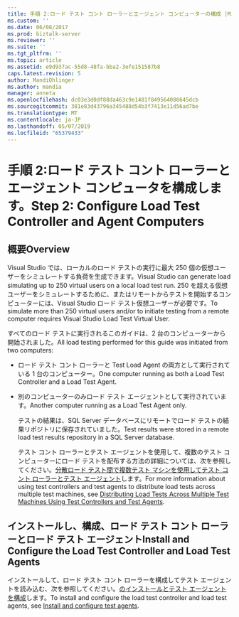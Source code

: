 ```yaml
---
title: 手順 2:ロード テスト コント ローラーとエージェント コンピューターの構成 |Microsoft Docs
ms.custom: ''
ms.date: 06/08/2017
ms.prod: biztalk-server
ms.reviewer: ''
ms.suite: ''
ms.tgt_pltfrm: ''
ms.topic: article
ms.assetid: e9d937ac-55d8-48fa-bba2-3efe151587b8
caps.latest.revision: 5
author: MandiOhlinger
ms.author: mandia
manager: anneta
ms.openlocfilehash: dc03e3d0df88da463c9e1481f849564086645dcb
ms.sourcegitcommit: 381e83d43796a345488d54b3f7413e11d56ad7be
ms.translationtype: MT
ms.contentlocale: ja-JP
ms.lasthandoff: 05/07/2019
ms.locfileid: "65379433"
---
```

# <a name="step-2-configure-load-test-controller-and-agent-computers"></a><span data-ttu-id="a3ef9-102">手順 2:ロード テスト コント ローラーとエージェント コンピュータを構成します。</span><span class="sxs-lookup"><span data-stu-id="a3ef9-102">Step 2: Configure Load Test Controller and Agent Computers</span></span>

## <a name="overview"></a><span data-ttu-id="a3ef9-103">概要</span><span class="sxs-lookup"><span data-stu-id="a3ef9-103">Overview</span></span>
<span data-ttu-id="a3ef9-104">Visual Studio では、ローカルのロード テストの実行に最大 250 個の仮想ユーザーをシミュレートする負荷を生成できます。</span><span class="sxs-lookup"><span data-stu-id="a3ef9-104">Visual Studio can generate load simulating up to 250 virtual users on a local load test run.</span></span> <span data-ttu-id="a3ef9-105">250 を超える仮想ユーザーをシミュレートするために、またはリモートからテストを開始するコンピューターには、Visual Studio ロード テスト仮想ユーザーが必要です。</span><span class="sxs-lookup"><span data-stu-id="a3ef9-105">To simulate more than 250 virtual users and/or to initiate testing from a remote computer requires Visual Studio Load Test Virtual User.</span></span>  
  
 <span data-ttu-id="a3ef9-106">すべてのロード テストに実行されるこのガイドは、2 台のコンピューターから開始されました。</span><span class="sxs-lookup"><span data-stu-id="a3ef9-106">All load testing performed for this guide was initiated from two computers:</span></span>  
  
- <span data-ttu-id="a3ef9-107">ロード テスト コント ローラーと Test Load Agent の両方として実行されている 1 台のコンピューター。</span><span class="sxs-lookup"><span data-stu-id="a3ef9-107">One computer running as both a Load Test Controller and a Load Test Agent.</span></span>  
  
- <span data-ttu-id="a3ef9-108">別のコンピューターのみロード テスト エージェントとして実行されています。</span><span class="sxs-lookup"><span data-stu-id="a3ef9-108">Another computer running as a Load Test Agent only.</span></span>  
  
  <span data-ttu-id="a3ef9-109">テストの結果は、SQL Server データベースにリモートでロード テストの結果リポジトリに保存されていました。</span><span class="sxs-lookup"><span data-stu-id="a3ef9-109">Test results were stored in a remote load test results repository in a SQL Server database.</span></span>  
  
  <span data-ttu-id="a3ef9-110">テスト コント ローラーとテスト エージェントを使用して、複数のテスト コンピューターにロード テストを配布する方法の詳細については、次を参照してください。[分散ロード テスト間で複数テスト マシンを使用してテスト コント ローラーとテスト エージェント](https://msdn.microsoft.com/library/dd728093.aspx)します。</span><span class="sxs-lookup"><span data-stu-id="a3ef9-110">For more information about using test controllers and test agents to distribute load tests across multiple test machines, see [Distributing Load Tests Across Multiple Test Machines Using Test Controllers and Test Agents](https://msdn.microsoft.com/library/dd728093.aspx).</span></span>  
  
## <a name="install-and-configure-the-load-test-controller-and-load-test-agents"></a><span data-ttu-id="a3ef9-111">インストールし、構成、ロード テスト コント ローラーとロード テスト エージェント</span><span class="sxs-lookup"><span data-stu-id="a3ef9-111">Install and Configure the Load Test Controller and Load Test Agents</span></span>  
 <span data-ttu-id="a3ef9-112">インストールして、ロード テスト コント ローラーを構成してテスト エージェントを読み込む、次を参照してください。[のインストールとテスト エージェントを構成](https://docs.microsoft.com/visualstudio/test/lab-management/install-configure-test-agents)します。</span><span class="sxs-lookup"><span data-stu-id="a3ef9-112">To install and configure the load test controller and load test agents, see [Install and configure test agents](https://docs.microsoft.com/visualstudio/test/lab-management/install-configure-test-agents).</span></span>
